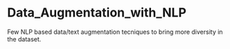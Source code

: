# Data_Augmentation_with_NLP
Few NLP based data/text augmentation tecniques to bring more diversity in the dataset.
